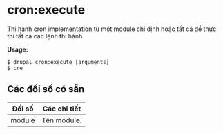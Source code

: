 # cron:execute
Thi hành cron implementation từ một module chỉ định hoặc tất cả để thực thi tất cả các lệnh thi hành

**Usage:**
```
$ drupal cron:execute [arguments] 
$ cre  
```

## Các đối số có sẵn
Đối số | Các chi tiết
---------|-------------
module | Tên module.
